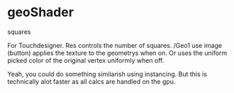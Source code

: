 # geoShader
squares

For Touchdesigner. Res controls the number of squares.
/Geo1 use image (button) applies the texture to the geometrys when on. Or uses the uniform picked color of the original vertex uniformly when off.

Yeah, you could do something similarish using instancing. But this is technically alot faster as all calcs are handled on the gpu.
